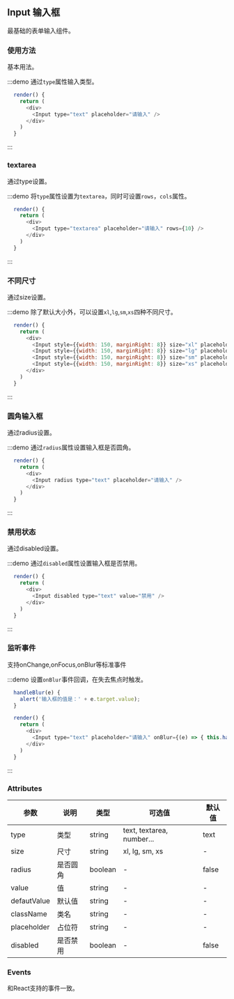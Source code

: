 ## Input 输入框

最基础的表单输入组件。

### 使用方法

基本用法。

:::demo 通过`type`属性输入类型。
```js
  render() {
    return (
      <div>
        <Input type="text" placeholder="请输入" />
      </div>
    )
  }
```
:::

### textarea

通过type设置。

:::demo 将`type`属性设置为`textarea`，同时可设置`rows`，`cols`属性。
```js
  render() {
    return (
      <div>
        <Input type="textarea" placeholder="请输入" rows={10} />
      </div>
    )
  }
```
:::

### 不同尺寸

通过size设置。

:::demo 除了默认大小外，可以设置`xl`,`lg`,`sm`,`xs`四种不同尺寸。
```js
  render() {
    return (
      <div>
        <Input style={{width: 150, marginRight: 8}} size="xl" placeholder="请输入" />
        <Input style={{width: 150, marginRight: 8}} size="lg" placeholder="请输入" />
        <Input style={{width: 150, marginRight: 8}} size="sm" placeholder="请输入" />
        <Input style={{width: 150, marginRight: 8}} size="xs" placeholder="请输入" />
      </div>
    )
  }
```
:::

### 圆角输入框

通过radius设置。

:::demo 通过`radius`属性设置输入框是否圆角。
```js
  render() {
    return (
      <div>
        <Input radius type="text" placeholder="请输入" />
      </div>
    )
  }
```
:::

### 禁用状态

通过disabled设置。

:::demo 通过`disabled`属性设置输入框是否禁用。
```js
  render() {
    return (
      <div>
        <Input disabled type="text" value="禁用" />
      </div>
    )
  }
```
:::

### 监听事件

支持onChange,onFocus,onBlur等标准事件

:::demo 设置`onBlur`事件回调，在失去焦点时触发。
```js
  handleBlur(e) {
    alert('输入框的值是：' + e.target.value);
  }

  render() {
    return (
      <div>
        <Input type="text" placeholder="请输入" onBlur={(e) => { this.handleBlur(e); }} />
      </div>
    )
  }
```
:::

### Attributes
| 参数      | 说明    | 类型      | 可选值       | 默认值   |
|---------- |-------- |---------- |-------------  |-------- |
| type     | 类型   | string  |   text, textarea, number...           |    text     |
| size     | 尺寸   | string  |   xl, lg, sm, xs        |    -     |
| radius     | 是否圆角   | boolean  |   -     |    false   |
| value     | 值   | string  |   -        |    -     |
| defautValue     | 默认值  | string  |   -     |    -     |
| className     | 类名   | string  |   -   |    -     |
| placeholder     | 占位符   | string  |   -      |    -     |
| disabled     | 是否禁用  | boolean  |   -      |    false    |


### Events

和React支持的事件一致。
